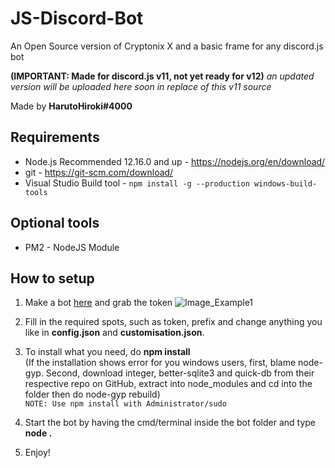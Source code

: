 # JS-Discord-Bot
An Open Source version of Cryptonix X and a basic frame for any discord.js bot

**(IMPORTANT: Made for discord.js v11, not yet ready for v12)**
*an updated version will be uploaded here soon in replace of this v11 source*

Made by **HarutoHiroki#4000**

## Requirements
- Node.js Recommended 12.16.0 and up - https://nodejs.org/en/download/
- git - https://git-scm.com/download/
- Visual Studio Build tool - `npm install -g --production windows-build-tools`

## Optional tools
- PM2 - NodeJS Module

## How to setup
1. Make a bot [here](https://discordapp.com/developers/applications/me) and grab the token
![Image_Example1](https://i.imgur.com/61akydu.png)

2. Fill in the required spots, such as token, prefix and change anything you like in **config.json** and **customisation.json**.

3. To install what you need, do **npm install**<br>
(If the installation shows error for you windows users, first, blame node-gyp. Second, download integer, better-sqlite3 and quick-db from their respective repo on GitHub, extract into node_modules and cd into the folder then do node-gyp rebuild)<br>
`NOTE: Use npm install with Administrator/sudo`

4. Start the bot by having the cmd/terminal inside the bot folder and type **node .**

5. Enjoy!
